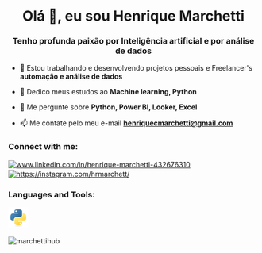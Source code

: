 <h1 align="center">Olá 👋, eu sou Henrique Marchetti</h1>
<h3 align="center">Tenho profunda paixão por Inteligência artificial e por análise de dados</h3>

- 🔭 Estou trabalhando e desenvolvendo projetos pessoais e Freelancer's **automação e análise de dados**

- 🌱 Dedico meus estudos ao **Machine learning, Python**

- 💬 Me pergunte sobre **Python, Power BI, Looker, Excel**

- 📫 Me contate pelo meu e-mail **henriquecmarchetti@gmail.com**

<h3 align="left">Connect with me:</h3>
<p align="left">
<a href="https://linkedin.com/in/www.linkedin.com/in/henrique-marchetti-432676310" target="blank"><img align="center" src="https://raw.githubusercontent.com/rahuldkjain/github-profile-readme-generator/master/src/images/icons/Social/linked-in-alt.svg" alt="www.linkedin.com/in/henrique-marchetti-432676310" height="30" width="40" /></a>
<a href="https://instagram.com/https://instagram.com/hrmarchett/" target="blank"><img align="center" src="https://raw.githubusercontent.com/rahuldkjain/github-profile-readme-generator/master/src/images/icons/Social/instagram.svg" alt="https://instagram.com/hrmarchett/" height="30" width="40" /></a>
</p>

<h3 align="left">Languages and Tools:</h3>
<p align="left"> <a href="https://www.python.org" target="_blank" rel="noreferrer"> <img src="https://raw.githubusercontent.com/devicons/devicon/master/icons/python/python-original.svg" alt="python" width="40" height="40"/> </a> </p>

<p><img align="center" src="https://github-readme-stats.vercel.app/api/top-langs?username=marchettihub&show_icons=true&locale=en&layout=compact" alt="marchettihub" /></p>
